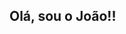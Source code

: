 ## Olá, sou o João!!
<div>
  <a href = "https://github.com/Ov3r-dev/Ov3r-dev"
  <img height="180em" scr="https://github-readme-stats.vercel.app/api?username=Ov3r-dev&show_iconstruetheme=dracula&include_all_commits=true&count_private=true"/>
</div>

